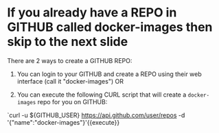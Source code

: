 # If you already have a REPO in GITHUB called docker-images then skip to the next slide

There are 2 ways to create a GITHUB REPO:

1. You can login to your GITHUB and create a REPO using their web interface (call it "docker-images") OR

2. You can execute the following CURL script that will create a `docker-images` repo for you on GITHUB:

`curl -u ${GITHUB_USER} https://api.github.com/user/repos -d '{"name":"docker-images"}'{{execute}}
